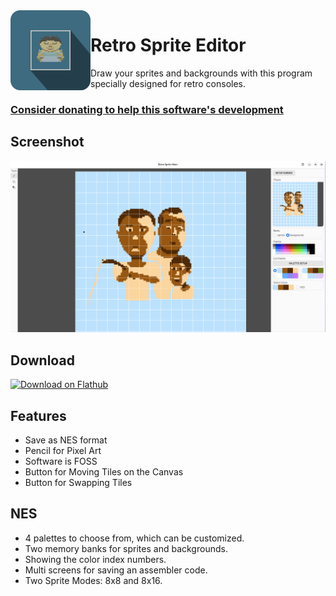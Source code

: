 <img style="vertical-align: middle;" src="data/icons/hicolor/scalable/apps/io.github.xverizex.RetroSpriteEditor.svg" width="128" height="128" align="left">

# Retro Sprite Editor
Draw your sprites and backgrounds with this program specially designed for retro consoles.
### [Consider donating to help this software's development][donate]

## Screenshot
![screenshot](screenshots/0.png)

## Download
[![Download on Flathub](https://dl.flathub.org/assets/badges/flathub-badge-en.svg)][flathub]

## Features
* Save as NES format
* Pencil for Pixel Art
* Software is FOSS
* Button for Moving Tiles on the Canvas
* Button for Swapping Tiles

## NES
* 4 palettes to choose from, which can be customized.
* Two memory banks for sprites and backgrounds.
* Showing the color index numbers.
* Multi screens for saving an assembler code.
* Two Sprite Modes: 8x8 and 8x16.

[flathub]: https://flathub.org/apps/io.github.xverizex.RetroSpriteEditor
[donate]: https://www.donationalerts.com/r/xverizex
